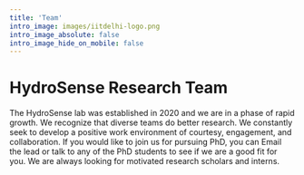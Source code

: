 ```yaml
---
title: 'Team'
intro_image: images/iitdelhi-logo.png
intro_image_absolute: false
intro_image_hide_on_mobile: false
---
```


# HydroSense Research Team

The HydroSense lab was established in 2020 and we are in a phase of rapid growth. We recognize that diverse teams do better research. We constantly seek to develop a positive work environment of courtesy, engagement, and collaboration. If you would like to join us for pursuing PhD, you can Email the lead or talk to any of the PhD students to see if we are a good fit for you. We are always looking for motivated research scholars and interns.
